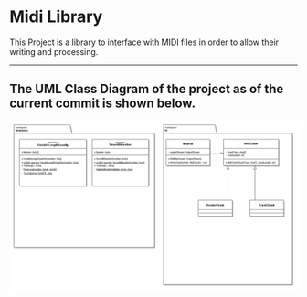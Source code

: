 # Midi Library

This Project is a library to interface with MIDI files in order to allow their writing and processing. 

---

## The UML Class Diagram of the project as of the current commit is shown below. 

![UML Class Diagram of the project](https://github.com/Eyrim/MidiLibrary/blob/main/docs/MIDILib.png)
